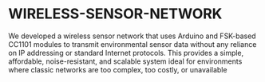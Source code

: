 # WIRELESS-SENSOR-NETWORK
We developed a wireless sensor network that uses Arduino and FSK-based CC1101 modules to transmit environmental sensor data without any reliance on IP addressing or standard Internet protocols. This provides a simple, affordable, noise-resistant, and scalable system ideal for environments where classic networks are too complex, too costly, or unavailable

